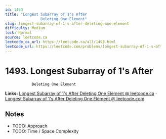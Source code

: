 ```yaml
--- 
id: 1493
title: "Longest Subarray of 1's After
                Deleting One Element"
slug: longest-subarray-of-1-s-after-deleting-one-element
difficulty: Medium
lock: Normal
source: leetcode.ca
leetcode_ca_url: https://leetcode.ca/all/1493.html
leetcode_url: https://leetcode.com/problems/longest-subarray-of-1-s-after-deleting-one-element/
---
```


# 1493. Longest Subarray of 1's After
                Deleting One Element

**Links:** [Longest Subarray of 1's After
                Deleting One Element @ leetcode.ca](https://leetcode.ca/all/1493.html) · [Longest Subarray of 1's After
                Deleting One Element @ leetcode.com](https://leetcode.com/problems/longest-subarray-of-1-s-after-deleting-one-element/)

## Notes
- TODO: Approach
- TODO: Time / Space Complexity
